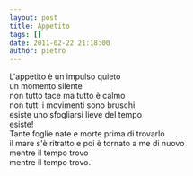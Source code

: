 ```yaml
---
layout: post
title: Appetito
tags: []
date: 2011-02-22 21:18:00
author: pietro
---
```

<div dir="ltr" style="text-align: left">L'appetito è un impulso quieto<br/>un momento silente<br/>non tutto tace ma tutto è calmo<br/>non tutti i movimenti sono bruschi<br/>esiste uno sfogliarsi lieve del tempo<br/>esiste!<br/>Tante foglie nate e morte prima di trovarlo<br/>il mare s'è ritratto e poi è tornato a me di nuovo<br/>mentre il tempo trovo<br/>mentre il tempo trovo.<br/>

